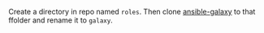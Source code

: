 Create a directory in repo named `roles`. Then clone [ansible-galaxy](https://github.com/galaxyproject/ansible-galaxy.git) to that ffolder and rename it to `galaxy`.
